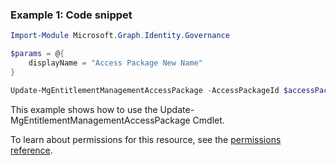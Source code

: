 ### Example 1: Code snippet

```powershellImport-Module Microsoft.Graph.Identity.Governance

$params = @{
	displayName = "Access Package New Name"
}

Update-MgEntitlementManagementAccessPackage -AccessPackageId $accessPackageId -BodyParameter $params
```
This example shows how to use the Update-MgEntitlementManagementAccessPackage Cmdlet.
To learn about permissions for this resource, see the [permissions reference](/graph/permissions-reference).

